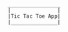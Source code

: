 
                    _________________
                    |               |
                    |Tic Tac Toe App|
                    |_______________|


